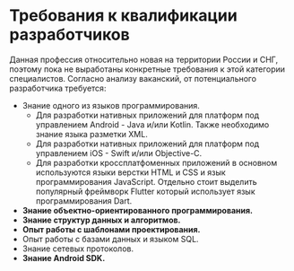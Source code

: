 # Требования к квалификации разработчиков

Данная профессия относительно новая на территории России и СНГ, поэтому пока не выработаны конкретные требования к этой категории специалистов. Согласно анализу ваканский, от потенциального разработчика требуется:

* Знание одного из языков программирования.
  * Для разработки нативных приложений для платформ под управлением Android - Java и/или Kotlin. Также необходимо знание языка разметки XML.
  * Для разработки нативных приложений для платформ под управлением iOS - Swift и/или Objective-C.
  * Для разработки кроссплатфоменных приложений в основном используются языки верстки HTML и CSS и язык программирования JavaScript. Отдельно стоит выделить популярный фреймворк Flutter который использует язык программирования Dart.
* **Знание объектно-ориентированного программирования.**
* **Знание структур данных и алгоритмов.**
* **Опыт работы с шаблонами проектирования.**
* Опыт работы с базами данных и языком SQL.
* Знание сетевых протоколов.
* **Знание Android SDK.**

